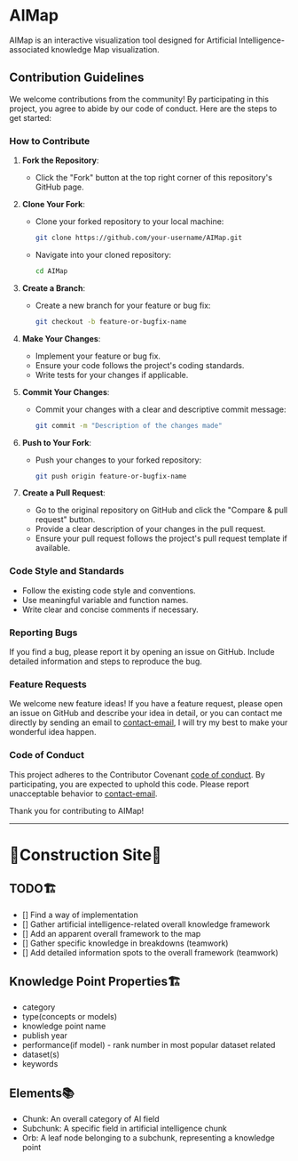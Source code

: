 # AIMap
AIMap is an interactive visualization tool designed for Artificial Intelligence-associated knowledge Map visualization.

## Contribution Guidelines

We welcome contributions from the community! By participating in this project, you agree to abide by our code of conduct. Here are the steps to get started:

### How to Contribute

1. **Fork the Repository**:
   - Click the "Fork" button at the top right corner of this repository's GitHub page.

2. **Clone Your Fork**:
   - Clone your forked repository to your local machine:
     ```bash
     git clone https://github.com/your-username/AIMap.git
     ```
   - Navigate into your cloned repository:
     ```bash
     cd AIMap
     ```

3. **Create a Branch**:
   - Create a new branch for your feature or bug fix:
     ```bash
     git checkout -b feature-or-bugfix-name
     ```

4. **Make Your Changes**:
   - Implement your feature or bug fix.
   - Ensure your code follows the project's coding standards.
   - Write tests for your changes if applicable.

5. **Commit Your Changes**:
   - Commit your changes with a clear and descriptive commit message:
     ```bash
     git commit -m "Description of the changes made"
     ```

6. **Push to Your Fork**:
   - Push your changes to your forked repository:
     ```bash
     git push origin feature-or-bugfix-name
     ```

7. **Create a Pull Request**:
   - Go to the original repository on GitHub and click the "Compare & pull request" button.
   - Provide a clear description of your changes in the pull request.
   - Ensure your pull request follows the project's pull request template if available.

### Code Style and Standards

- Follow the existing code style and conventions.
- Use meaningful variable and function names.
- Write clear and concise comments if necessary.

### Reporting Bugs

If you find a bug, please report it by opening an issue on GitHub. Include detailed information and steps to reproduce the bug.

### Feature Requests

We welcome new feature ideas! If you have a feature request, please open an issue on GitHub and describe your idea in detail, or you can contact me directly by sending an email to [contact-email](mailto:egbertpayne3728@gmail.com), I will try my best to make your wonderful idea happen.

### Code of Conduct

This project adheres to the Contributor Covenant [code of conduct](CODE_OF_CONDUCT.md). By participating, you are expected to uphold this code. Please report unacceptable behavior to [contact-email](mailto:egbertpayne3728@gmail.com).

Thank you for contributing to AIMap!

-----
# 🚧Construction Site🚧
## TODO🏗️
* [] Find a way of implementation
* [] Gather artificial intelligence-related overall knowledge framework
* [] Add an apparent overall framework to the map
* [] Gather specific knowledge in breakdowns (teamwork)
* [] Add detailed information spots to the overall framework (teamwork)

## Knowledge Point Properties🏗️
- category
- type(concepts or models)
- knowledge point name
- publish year
- performance(if model) - rank number in most popular dataset related
- dataset(s)
- keywords

## Elements📚
- Chunk: An overall category of AI field
- Subchunk: A specific field in artificial intelligence chunk
- Orb: A leaf node belonging to a subchunk, representing a knowledge point
